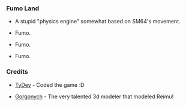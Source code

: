 ### Fumo Land

* A stupid "physics engine" somewhat based on SM64's movement.

* Fumo.

* Fumo.

* Fumo.

### Credits

* [TyDev](https://twitter.com/TyDev_) - Coded the game :D

* [Gorgonych](https://sketchfab.com/Gorgonych) - The very talented 3d modeler that modeled Reimu!